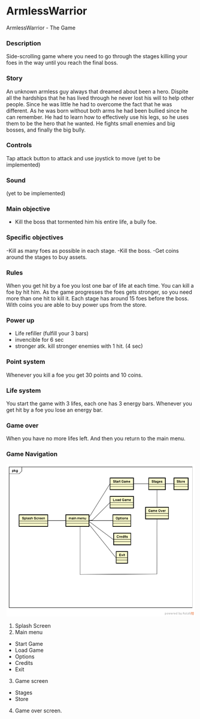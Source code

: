 # ArmlessWarrior
ArmlessWarrior - The Game

### Description
Side-scrolling game where you need to go through the stages killing your foes in the way until you reach the final boss.

### Story
An unknown armless guy always that dreamed about been a hero. Dispite all the hardships that he has lived through he never lost his will to help other people. Since he was little he had to overcome the fact that he was different. As he was born without both arms he had been bullied since he can remember. He had to learn how to effectively use his legs, so he uses them to be the hero that he wanted. He fights small enemies and big bosses, and finally the big bully.

### Controls
Tap attack button to attack and use joystick to move (yet to be implemented)

### Sound
(yet to be implemented)

### Main objective
- Kill the boss that tormented him his entire life, a bully foe.

### Specific objectives
-Kill as many foes as possible in each stage.
-Kill the boss.
-Get coins around the stages to buy assets.

### Rules
When you get hit by a foe you lost one bar of life at each time.
You can kill a foe by hit him. As the game progresses the foes gets stronger, so you need more than one hit to kill it. Each stage has around 15 foes before the boss.
With coins you are able to buy power ups from the store.

### Power up
- Life refiller (fulfill your 3 bars)
- invencible for 6 sec
- stronger atk. kill stronger enemies with 1 hit. (4 sec)


### Point system
Whenever you kill a foe you get 30 points and 10 coins.

### Life system
You start the game with 3 lifes, each one has 3 energy bars. Whenever you get hit by a foe you lose an energy bar.

### Game over
When you have no more lifes left. And then you return to the main menu.

### Game Navigation
![datagram](datagram1.png)
1. Splash Screen
2. Main menu
- Start Game
- Load Game
- Options
- Credits
- Exit
3. Game screen
- Stages
- Store
4. Game over screen.

